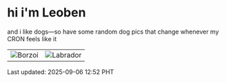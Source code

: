 # hi i'm Leoben

and i like dogs—so have some random dog pics that change whenever my CRON feels like it

|  |  |
|--------|----------|
| ![Borzoi](https://random-dog-vercel.vercel.app/api/random-borzoi?v=1757134372) | ![Labrador](https://random-dog-vercel.vercel.app/api/random-labrador?v=1757134372) |

Last updated: 2025-09-06 12:52 PHT
